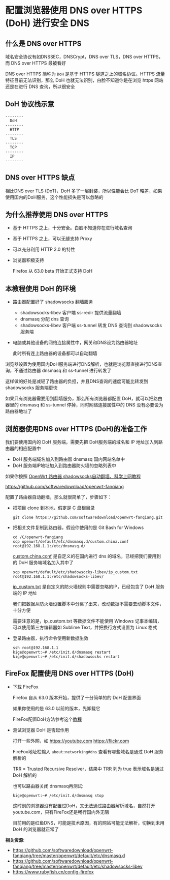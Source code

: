 配置浏览器使用 DNS over HTTPS (DoH) 进行安全 DNS
===================

什么是 DNS over HTTPS
-----------------

域名安全协议有如DNSSEC，DNSCrypt，DNS over TLS，DNS over HTTPS，而 DNS over HTTPS 最被看好

DNS over HTTPS 简称为 `DoH` 是基于 HTTPS 隧道之上的域名协议。HTTPS 流量特征目前无法识别，那么 DoH 也就无法识别，白脸不知道你是在浏览 https 网站还是在进行 DNS 查询，所以很安全

DoH 协议栈示意
---------

    --------
      DoH
    --------
      HTTP
    --------
      TLS
    --------
      TCP
    --------
      IP
    --------

DNS over HTTPS 缺点
-----------

相比DNS over TLS (DoT)，DoH 多了一层封装，所以性能会比 DoT 略差，如果使用国内的DoH服务，这个性能损失是可以忽略的

为什么推荐使用 DNS over HTTPS
-----------------

- 基于 HTTPS 之上，十分安全。白脸不知道你在进行域名查询
- 基于 HTTPS 之上，可以无缝支持 Proxy
- 可以充分利用 HTTP 2.0 的特性
- 浏览器积极支持

    Firefox 从 63.0 beta 开始正式支持 DoH

本教程使用 DoH 的环境
-------------

- 路由器配置好了 shadowsocks 翻墙服务
  - shadowsocks-libev 客户端 ss-redir 提供流量翻墙
  - dnsmasq 分配 dns 查询
  - shadowsocks-libev 客户端 ss-tunnel 转发 DNS 查询到 shadowsocks 服务端
- 电脑或其他设备的网络连接属性中，网关和DNS设为路由器地址

    此时所有连上路由器的设备都可以自动翻墙

浏览器设置为使用国内DoH服务端进行DNS解析，也就是浏览器直接进行DNS查询，不通过路由器 dnsmasq 和 ss-tunnel 进行转发了

这样做的好处是减轻了路由器的负担，并且DNS查询的速度可能比转发到 shadowsocks 服务端更快

如果只有浏览器需要用到翻墙服务，那么所有浏览器都配置 DoH，就可以把路由器里的 dnsmasq 和 ss-tunnel 停掉，同时网络连接属性中的 DNS 没有必要设为路由器地址了

浏览器使用DNS over HTTPS (DoH)的准备工作
------------

我们要使用国内的 DoH 服务端，需要先把 DoH服务端的域名和 IP 地址加入到路由器的相应配置中

- DoH 服务端域名加入到路由器 dnsmasq 国内网站名单中
- DoH 服务端IP地址加入到路由器防火墙的忽略列表中

如果你按照 [OpenWrt 路由器 shadowsocks自动翻墙、科学上网教程](https://github.com/softwaredownload/openwrt-fanqiang)

https://github.com/softwaredownload/openwrt-fanqiang

配置了路由器自动翻墙，那么就很简单了，步骤如下：

- 把项目 clone 到本地，假定是 C 盘根目录

      git clone https://github.com/softwaredownload/openwrt-fanqiang.git

- 把相关文件复制到路由器，假设你使用的是 Git Bash for Windows

      cd /C/openwrt-fanqiang
      scp openwrt/default/etc/dnsmasq.d/custom.china.conf root@192.168.1.1:/etc/dnsmasq.d/

    [custom.china.conf](https://github.com/softwaredownload/openwrt-fanqiang/tree/master/openwrt/default/etc/dnsmasq.d) 是自定义的在国内进行 dns 的域名，已经把我们要用到的 DoH 服务端域名加入其中了

      scp openwrt/default/etc/shadowsocks-libev/ip_custom.txt root@192.168.1.1:/etc/shadowsocks-libev/

    [ip_custom.txt](https://github.com/softwaredownload/openwrt-fanqiang/tree/master/openwrt/default/etc/shadowsocks-libev) 是自定义的防火墙规则中需要忽略的IP，已经包含了 DoH 服务端的 IP 地址

    我们把数据从防火墙设置脚本中分离了出来，改动数据不需要去动脚本文件，十分方便

    需要注意的是，ip_custom.txt 等数据文件不能使用 Windows 记事本编辑，可以使用第三方编辑器如 Sublime Text，并把换行方式设置为 Linux 格式

- 登录路由器，执行命令使用新数据生效

      ssh root@192.168.1.1
      kige@openwrt:~# /etc/init.d/dnsmasq restart
      kige@openwrt:~# /etc/init.d/shadowsocks restart

FireFox 配置使用 DNS over HTTPS (DoH)
------------------

- 下载 FireFox

    Firefox 自从 63.0 版本开始，提供了十分简单的的 DoH 配置界面

    如果你使用的是 63.0 以前的版本，先卸载它

     FireFox配置DoH方法参考这个[教程](https://www.rubyfish.cn/config-firefox)

- 测试浏览器 DoH 是否起作用

    打开一些外网，如 https://youtube.com https://flickr.com

    FireFox地址栏输入 `about:networking#dns` 查看有哪些域名是通过 DoH 服务解析的

    TRR = Trusted Recursive Resolver，结果中 TRR 列为 true 表示域名是通过 DoH 解析的

    也可以路由器关闭 dnsmasq再测试:

      kige@openwrt:~# /etc/init.d/dnsmasq stop

    这时别的浏览器没有配置过DoH，又无法通过路由器解析域名，自然打开 youtube.com，只有FireFox还是畅行国内外无阻

    目前用的是红鱼DNS，可能是技术原因，有的网站可能无法解析，切换到未用 DoH 的浏览器就正常了

**相关资源**:

- https://github.com/softwaredownload/openwrt-fanqiang/tree/master/openwrt/default/etc/dnsmasq.d
- https://github.com/softwaredownload/openwrt-fanqiang/tree/master/openwrt/default/etc/shadowsocks-libev
- https://www.rubyfish.cn/config-firefox